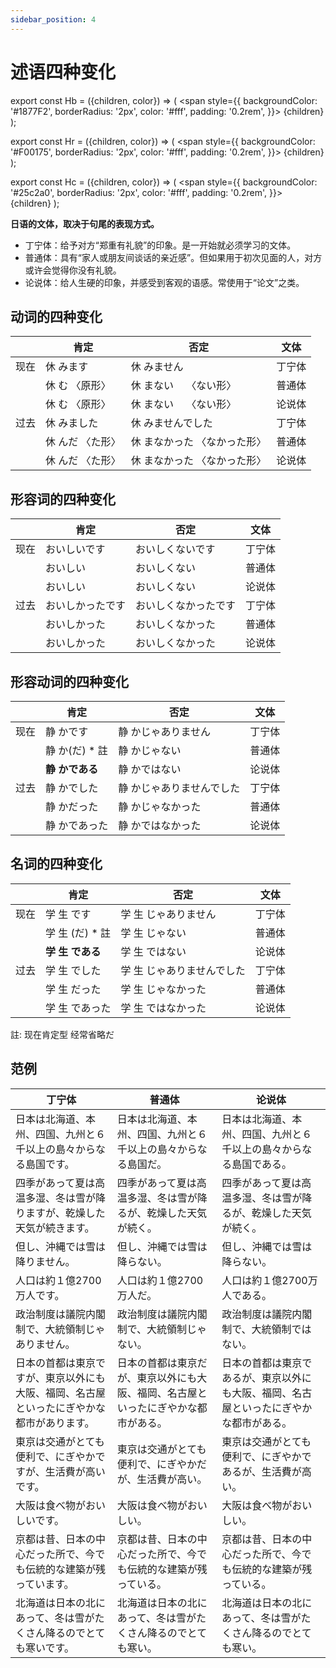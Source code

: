 ```yaml
---
sidebar_position: 4
---
```


# 述语四种变化

export const Hb = ({children, color}) => (
  <span
    style={{
      backgroundColor: '#1877F2',
      borderRadius: '2px',
      color: '#fff',
      padding: '0.2rem',
    }}>
    {children}
  </span>
);

export const Hr = ({children, color}) => (
  <span
    style={{
      backgroundColor: '#F00175',
      borderRadius: '2px',
      color: '#fff',
      padding: '0.2rem',
    }}>
    {children}
  </span>
);

export const Hc = ({children, color}) => (
  <span
    style={{
      backgroundColor: '#25c2a0',
      borderRadius: '2px',
      color: '#fff',
      padding: '0.2rem',
    }}>
    {children}
  </span>
);

**日语的文体，取决于句尾的表现方式。**

- 丁宁体：给予对方“郑重有礼貌”的印象。是一开始就必须学习的文体。
- 普通体：具有“家人或朋友间谈话的亲近感”。但如果用于初次见面的人，对方或许会觉得你没有礼貌。
- 论说体：给人生硬的印象，并感受到客观的语感。常使用于“论文”之类。

## 动词的四种变化

|     |   肯定  |   否定  |   文体  |
|---|---|---|---|
|   现在  |   休      みます  |   休      みません    |   丁宁体  |
|     |   休      む 〈原形〉  |   休      まない　 〈ない形〉  |   普通体  |
|     |   休      む 〈原形〉  |   休      まない　 〈ない形〉  |   论说体  |
|   过去  |   休      みました  |   休      みませんでした   |   丁宁体  |
|     |   休      んだ 〈た形〉  |   休      まなかった 〈なかった形〉  |   普通体  |
|     |   休      んだ 〈た形〉  |   休      まなかった 〈なかった形〉  |   论说体  |

## 形容词的四种变化

|     |   肯定  |   否定  |   文体  |
|---|---|---|---|
|   现在  |   おいしいです  |   おいしくないです    |   丁宁体  |
|     |   おいしい  |   おいしくない  |   普通体  |
|     |   おいしい  |   おいしくない  |   论说体  |
|   过去  |   おいしかったです  |   おいしくなかったです   |   丁宁体  |
|     |   おいしかった  |   おいしくなかった  |   普通体  |
|     |   おいしかった  |   おいしくなかった  |   论说体  |

## 形容动词的四种变化

|     |   肯定  |   否定  |   文体  |
|---|---|---|---|
|   现在  |   静      かです  |   静      かじゃありません   |   丁宁体  |
|     |   静      か(だ) * 註  |   静      かじゃない  |   普通体  |
|     |   **静      かである**  |   静      かではない  |   论说体  |
|   过去  |   静      かでした  |   静      かじゃありませんでした  |   丁宁体  |
|     |   静      かだった  |   静      かじゃなかった  |   普通体  |
|     |   静      かであった  |   静      かではなかった  |   论说体  |

## 名词的四种变化
|     |   肯定  |   否定  |   文体  |
|---|---|---|---|
|   现在  |   学      生      です  |   学      生      じゃありません   |   丁宁体  |
|     |   学      生      (だ) * 註  |   学      生      じゃない  |   普通体  |
|     |   **学      生      である**  |   学      生      ではない  |   论说体  |
|   过去  |   学      生      でした  |   学      生      じゃありませんでした  |   丁宁体  |
|     |   学      生      だった  |   学      生      じゃなかった  |   普通体  |
|     |   学      生      であった  |   学      生      ではなかった  |   论说体  |

註: 现在肯定型 经常省略だ

## 范例

|   丁宁体  |   普通体  |   论说体  |
|---|---|---|
|日本は北海道、本州、四国、九州と６千以上の島々からなる<Hb>島国です</Hb>。  | 日本は北海道、本州、四国、九州と６千以上の島々からなる<Hb>島国だ</Hb>。　　  |  日本は北海道、本州、四国、九州と６千以上の島々からなる<Hb>島国である</Hb>。　 |
| 四季があって夏は高温多湿、冬は雪が<Hb>降ります</Hb>が、乾燥した天気が<Hb>続きます</Hb>。　  |四季があって夏は高温多湿、冬は雪が<Hb>降る</Hb>が、乾燥した天気が<Hb>続く</Hb>。　 | 四季があって夏は高温多湿、冬は雪が<Hb>降る</Hb>が、乾燥した天気が<Hb>続く</Hb>。  |
|但し、沖縄では雪は<Hb>降りません</Hb>。　   |但し、沖縄では雪は<Hb>降らない</Hb>。　　   | 但し、沖縄では雪は<Hb>降らない</Hb>。　　  |
|人口は約１億2700<Hb>万人です</Hb>。   |人口は約１億2700<Hb>万人だ</Hb>。   |人口は約１億2700<Hb>万人である</Hb>。   |
| 政治制度は議院内閣制で、<Hb>大統領制じゃありません</Hb>。　  |政治制度は議院内閣制で、<Hb>大統領制じゃない</Hb>。| 政治制度は議院内閣制で、<Hb>大統領制ではない</Hb>。  |
| 日本の首都は<Hb>東京です</Hb>が、東京以外にも大阪、福岡、名古屋といったにぎやかな都市が<Hb>あります</Hb>。  |日本の首都は<Hb>東京だ</Hb>が、東京以外にも大阪、福岡、名古屋といったにぎやかな都市が<Hb>ある</Hb>。   |日本の首都は<Hb>東京である</Hb>が、東京以外にも大阪、福岡、名古屋といったにぎやかな都市が<Hb>ある</Hb>。　   |
| 東京は交通がとても便利で、<Hb>にぎやかです</Hb>が、生活費が<Hb>高いです</Hb>。　  | 東京は交通がとても便利で、<Hb>にぎやかだ</Hb>が、生活費が<Hb>高い</Hb>。　　  |  東京は交通がとても便利で、<Hb>にぎやかである</Hb>が、生活費が<Hb>高い</Hb>。 |
|大阪は食べ物が<Hb>おいしいです</Hb>。　   | 大阪は食べ物が<Hb>おいしい</Hb>。  |大阪は食べ物が<Hb>おいしい</Hb>。   |
|京都は昔、日本の中心だった所で、今でも伝統的な建築が残って<Hb>います</Hb>。    | 京都は昔、日本の中心だった所で、今でも伝統的な建築が残って<Hb>いる</Hb>。  | 京都は昔、日本の中心だった所で、今でも伝統的な建築が残って<Hb>いる</Hb>。  |
| 北海道は日本の北にあって、冬は雪がたくさん降るのでとても<Hb>寒いです</Hb>。  | 北海道は日本の北にあって、冬は雪がたくさん降るのでとても<Hb>寒い</Hb>。  | 北海道は日本の北にあって、冬は雪がたくさん降るのでとても<Hb>寒い</Hb>。  |